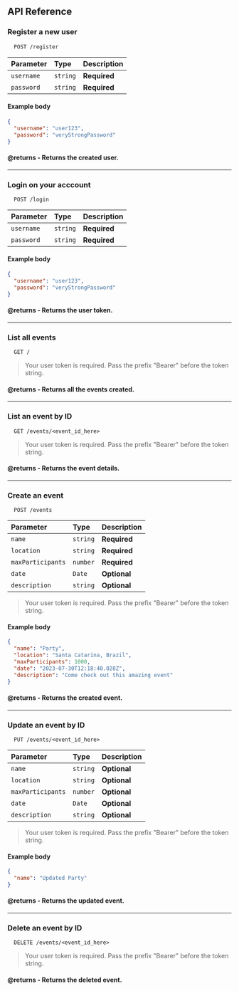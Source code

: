 ## API Reference

### Register a new user

```http
  POST /register
```

| Parameter  | Type     | Description  |
| :--------- | :------- | :----------- |
| `username` | `string` | **Required** |
| `password` | `string` | **Required** |

#### Example body

```json
{
  "username": "user123",
  "password": "veryStrongPassword"
}
```

#### @returns - Returns the created user.

---

### Login on your acccount

```http
  POST /login
```

| Parameter  | Type     | Description  |
| :--------- | :------- | :----------- |
| `username` | `string` | **Required** |
| `password` | `string` | **Required** |

#### Example body

```json
{
  "username": "user123",
  "password": "veryStrongPassword"
}
```

#### @returns - Returns the **user token**.

---

### List all events

```http
  GET /
```

> Your user token is required. Pass the prefix "Bearer" before the token string.

#### @returns - Returns all the events created.

---

### List an event by ID

```http
  GET /events/<event_id_here>
```

> Your user token is required. Pass the prefix "Bearer" before the token string.

#### @returns - Returns the event details.

---

### Create an event

```http
  POST /events
```

| Parameter         | Type     | Description  |
| :---------------- | :------- | :----------- |
| `name`            | `string` | **Required** |
| `location`        | `string` | **Required** |
| `maxParticipants` | `number` | **Required** |
| `date`            | `Date`   | **Optional** |
| `description`     | `string` | **Optional** |

> Your user token is required. Pass the prefix "Bearer" before the token string.

#### Example body

```json
{
  "name": "Party",
  "location": "Santa Catarina, Brazil",
  "maxParticipants": 1000,
  "date": "2023-07-30T12:18:40.028Z",
  "description": "Come check out this amazing event"
}
```

#### @returns - Returns the created event.

---

### Update an event by ID

```http
  PUT /events/<event_id_here>
```

| Parameter         | Type     | Description  |
| :---------------- | :------- | :----------- |
| `name`            | `string` | **Optional** |
| `location`        | `string` | **Optional** |
| `maxParticipants` | `number` | **Optional** |
| `date`            | `Date`   | **Optional** |
| `description`     | `string` | **Optional** |

> Your user token is required. Pass the prefix "Bearer" before the token string.

#### Example body

```json
{
  "name": "Updated Party"
}
```

#### @returns - Returns the updated event.

---

### Delete an event by ID

```http
  DELETE /events/<event_id_here>
```

> Your user token is required. Pass the prefix "Bearer" before the token string.

#### @returns - Returns the deleted event.
